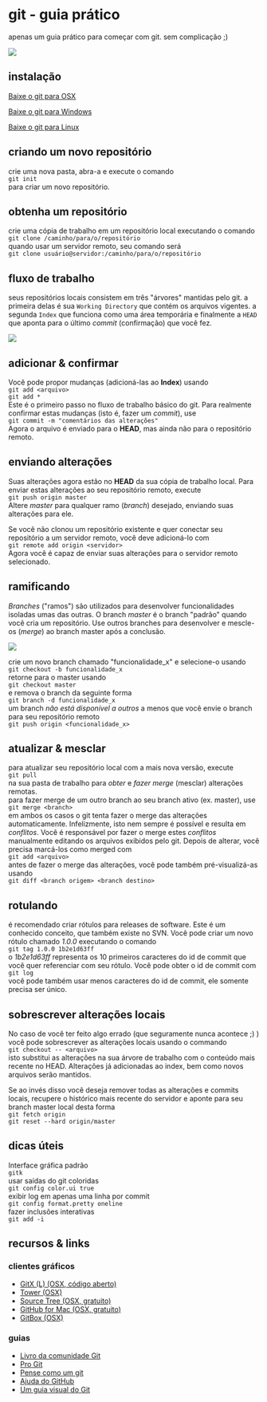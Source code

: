 # git - guia prático

apenas um guia prático para começar com git. sem complicação ;)


![](http://rogerdudler.github.io/git-guide/img/arrow.png)

## instalação

[Baixe o git para OSX](http://git-scm.com/download/mac)

[Baixe o git para Windows](http://msysgit.github.io/)

[Baixe o git para Linux](http://book.git-scm.com/2_installing_git.html)

## criando um novo repositório

crie uma nova pasta, abra-a e execute o comando  
`git init`  
para criar um novo repositório.

## obtenha um repositório

crie uma cópia de trabalho em um repositório local executando o comando  
`git clone /caminho/para/o/repositório`  
quando usar um servidor remoto, seu comando será  
`git clone usuário@servidor:/caminho/para/o/repositório`

## fluxo de trabalho

seus repositórios locais consistem em três "árvores" mantidas pelo git. a primeira delas é sua `Working Directory` que contém os arquivos vigentes. a segunda `Index` que funciona como uma área temporária e finalmente a `HEAD` que aponta para o último _commit_ (confirmação) que você fez.

![](http://rogerdudler.github.io/git-guide/img/trees.png)

## adicionar & confirmar

Você pode propor mudanças (adicioná-las ao **Index**) usando  
`git add <arquivo>`  
`git add *`  
Este é o primeiro passo no fluxo de trabalho básico do git. Para realmente confirmar estas mudanças (isto é, fazer um _commit_), use  
`git commit -m "comentários das alterações"`  
Agora o arquivo é enviado para o **HEAD**, mas ainda não para o repositório remoto.

## enviando alterações

Suas alterações agora estão no **HEAD** da sua cópia de trabalho local. Para enviar estas alterações ao seu repositório remoto, execute  
`git push origin master`  
Altere _master_ para qualquer ramo (_branch_) desejado, enviando suas alterações para ele.  
  
Se você não clonou um repositório existente e quer conectar seu repositório a um servidor remoto, você deve adicioná-lo com  
`git remote add origin <servidor>`  
Agora você é capaz de enviar suas alterações para o servidor remoto selecionado.  

## ramificando

_Branches_ ("ramos") são utilizados para desenvolver funcionalidades isoladas umas das outras. O branch _master_ é o branch "padrão" quando você cria um repositório. Use outros branches para desenvolver e mescle-os (_merge_) ao branch master após a conclusão.

![](http://rogerdudler.github.io/git-guide/img/branches.png)

crie um novo branch chamado "funcionalidade_x" e selecione-o usando  
`git checkout -b funcionalidade_x`  
retorne para o master usando  
`git checkout master`  
e remova o branch da seguinte forma  
`git branch -d funcionalidade_x`  
um branch _não está disponível a outros_ a menos que você envie o branch para seu repositório remoto  
`git push origin <funcionalidade_x>`

## atualizar & mesclar

para atualizar seu repositório local com a mais nova versão, execute  
`git pull`  
na sua pasta de trabalho para _obter_ e _fazer merge_ (mesclar) alterações remotas.  
para fazer merge de um outro branch ao seu branch ativo (ex. master), use  
`git merge <branch>`  
em ambos os casos o git tenta fazer o merge das alterações automaticamente. Infelizmente, isto nem sempre é possível e resulta em _conflitos_. Você é responsável por fazer o merge estes _conflitos_ manualmente editando os arquivos exibidos pelo git. Depois de alterar, você precisa marcá-los como merged com  
`git add <arquivo>`  
antes de fazer o merge das alterações, você pode também pré-visualizá-as usando  
`git diff <branch origem> <branch destino>`

## rotulando

é recomendado criar rótulos para releases de software. Este é um conhecido conceito, que também existe no SVN. Você pode criar um novo rótulo chamado _1.0.0_ executando o comando  
`git tag 1.0.0 1b2e1d63ff`  
o _1b2e1d63ff_ representa os 10 primeiros caracteres do id de commit que você quer referenciar com seu rótulo. Você pode obter o id de commit com  
`git log`  
você pode também usar menos caracteres do id de commit, ele somente precisa ser único.

## sobrescrever alterações locais

No caso de você ter feito algo errado (que seguramente nunca acontece ;) ) você pode sobrescrever as alterações locais usando o commando  
`git checkout -- <arquivo>`  
isto substitui as alterações na sua árvore de trabalho com o conteúdo mais recente no HEAD. Alterações já adicionadas ao index, bem como novos arquivos serão mantidos.

Se ao invés disso você deseja remover todas as alterações e commits locais, recupere o histórico mais recente do servidor e aponte para seu branch master local desta forma  
`git fetch origin`  
`git reset --hard origin/master`

## dicas úteis

Interface gráfica padrão  
`gitk`  
usar saídas do git coloridas  
`git config color.ui true`  
exibir log em apenas uma linha por commit  
`git config format.pretty oneline`  
fazer inclusões interativas  
`git add -i`

## recursos & links

### clientes gráficos

-   [GitX (L) (OSX, código aberto)](http://gitx.laullon.com/)
-   [Tower (OSX)](http://www.git-tower.com/)
-   [Source Tree (OSX, gratuito)](http://www.sourcetreeapp.com/)
-   [GitHub for Mac (OSX, gratuito)](http://mac.github.com/)
-   [GitBox (OSX)](https://itunes.apple.com/gb/app/gitbox/id403388357?mt=12)

### guias

-   [Livro da comunidade Git](http://git-scm.com/book/pt-br/)
-   [Pro Git](http://progit.org/book/)
-   [Pense como um git](http://think-like-a-git.net/)
-   [Ajuda do GitHub](http://help.github.com/)
-   [Um guia visual do Git](http://marklodato.github.com/visual-git-guide/index-en.html)

